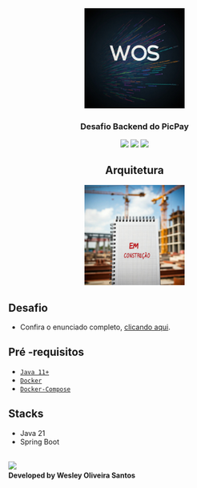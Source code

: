 <div align="center" width="100%">
    <img src="asserts/logo-wos.jpg" alt="logo" width="200" height="auto" />
</div>


<h3 align="center">
  Desafio Backend do PicPay
</h3>

<div align="center">


![](https://img.shields.io/badge/Autor-Wesley%20Oliveira%20Santos-brightgreen)
![](https://img.shields.io/badge/Language-java-brightgreen)
![](https://img.shields.io/badge/Framework-springboot-brightgreen)

</div>

<div align="center">

  ## Arquitetura
  <img src="asserts/em-construcao.jpg" alt="logo" width="200" height="auto" />

</div>

## Desafio
- Confira o enunciado completo, [clicando aqui](./problem.md).

##  Pré -requisitos

- [ `Java 11+` ](https://www.oracle.com/java/technologies/downloads/#java21)
- [ `Docker` ](https://www.docker.com/)
- [ `Docker-Compose` ](https://docs.docker.com/compose/install/)

## Stacks

* Java 21
* Spring Boot

</br>
<a href="https://www.linkedin.com/in/wesleyosantos91/" target="_blank">
  <img src="https://img.shields.io/badge/LinkedIn-0077B5?style=for-the-badge&logo=linkedin&logoColor=white" target="_blank" />
</a>

</br>
<b>Developed by Wesley Oliveira Santos</b>